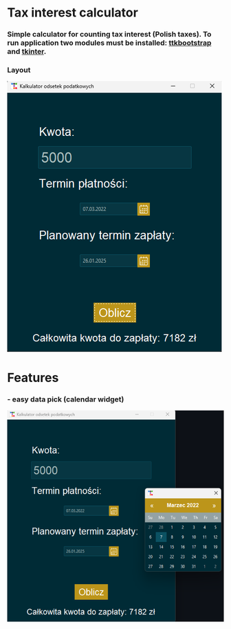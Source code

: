 # Tax interest calculator

### Simple calculator for counting tax interest (Polish taxes). To run application two modules must be installed: [ttkbootstrap](https://ttkbootstrap.readthedocs.io/en/latest/) and [tkinter](https://docs.python.org/3/library/tkinter.html).

### Layout
![TIC](https://github.com/nieinter/images/blob/main/TIC_main.png)

# Features

### - easy data pick (calendar widget)
  
![TICCalendar](https://github.com/nieinter/images/blob/main/TIC_calendar.png)

